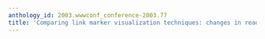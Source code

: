```yaml
---
anthology_id: 2003.wwwconf_conference-2003.77
title: 'Comparing link marker visualization techniques: changes in reading behavior'
---
```

